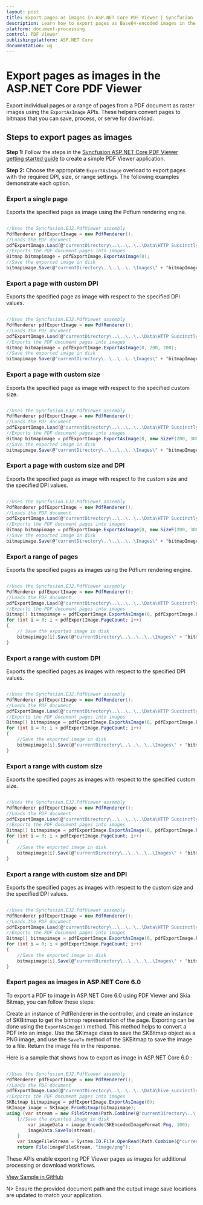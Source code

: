 ```yaml
---
layout: post
title: Export pages as images in ASP.NET Core PDF Viewer | Syncfusion
description: Learn how to export pages as Base64-encoded images in the Syncfusion ASP.NET Core PDF Viewer using the ExportAsImage method family.
platform: document-processing
control: PDF Viewer
publishingplatform: ASP.NET Core
documentation: ug
---
```


# Export pages as images in the ASP.NET Core PDF Viewer

Export individual pages or a range of pages from a PDF document as raster images using the `ExportAsImage` APIs. These helpers convert pages to bitmaps that you can save, process, or serve for download.

## Steps to export pages as images

**Step 1:** Follow the steps in the [Syncfusion ASP.NET Core PDF Viewer getting started guide](https://help.syncfusion.com/document-processing/pdf/pdf-viewer/asp-net-core/getting-started) to create a simple PDF Viewer application.

**Step 2:** Choose the appropriate `ExportAsImage` overload to export pages with the required DPI, size, or range settings. The following examples demonstrate each option.

### Export a single page

Exports the specified page as image using the Pdfium rendering engine.

```cs

//Uses the Syncfusion.EJ2.PdfViewer assembly
PdfRenderer pdfExportImage = new PdfRenderer();
//Loads the PDF document
pdfExportImage.Load(@"currentDirectory\..\..\..\..\Data\HTTP Succinctly.pdf");
//Exports the PDF document pages into images
Bitmap bitmapimage = pdfExportImage.ExportAsImage(0);
//Save the exported image in disk
bitmapimage.Save(@"currentDirectory\..\..\..\..\Images\" + "bitmapImage" + i.ToString() + ".png");

```

### Export a page with custom DPI

Exports the specified page as image with respect to the specified DPI values.

```cs

//Uses the Syncfusion.EJ2.PdfViewer assembly
PdfRenderer pdfExportImage = new PdfRenderer();
//Loads the PDF document
pdfExportImage.Load(@"currentDirectory\..\..\..\..\Data\HTTP Succinctly.pdf");
//Exports the PDF document pages into images
Bitmap bitmapimage = pdfExportImage.ExportAsImage(0, 200, 200);
//Save the exported image in disk
bitmapimage.Save(@"currentDirectory\..\..\..\..\Images\" + "bitmapImage" + i.ToString() + ".png");

```

### Export a page with custom size

Exports the specified page as image with respect to the specified custom size.

```cs

//Uses the Syncfusion.EJ2.PdfViewer assembly
PdfRenderer pdfExportImage = new PdfRenderer();
//Loads the PDF document
pdfExportImage.Load(@"currentDirectory\..\..\..\..\Data\HTTP Succinctly.pdf");
//Exports the PDF document pages into images
Bitmap bitmapimage = pdfExportImage.ExportAsImage(0, new SizeF(200, 300), true);
//Save the exported image in disk
bitmapimage.Save(@"currentDirectory\..\..\..\..\Images\" + "bitmapImage" + i.ToString() + ".png");

```

### Export a page with custom size and DPI

Exports the specified page as image with respect to the custom size and the specified DPI values.

```cs

//Uses the Syncfusion.EJ2.PdfViewer assembly
PdfRenderer pdfExportImage = new PdfRenderer();
//Loads the PDF document
pdfExportImage.Load(@"currentDirectory\..\..\..\..\Data\HTTP Succinctly.pdf");
//Exports the PDF document pages into images
Bitmap bitmapimage = pdfExportImage.ExportAsImage(0, new SizeF(200, 300),200,200, true);
//Save the exported image in disk
bitmapimage.Save(@"currentDirectory\..\..\..\..\Images\" + "bitmapImage" + i.ToString() + ".png");

```

### Export a range of pages

Exports the specified pages as images using the Pdfium rendering engine.

```cs

//Uses the Syncfusion.EJ2.PdfViewer assembly
PdfRenderer pdfExportImage = new PdfRenderer();
//Loads the PDF document
pdfExportImage.Load(@"currentDirectory\..\..\..\..\Data\HTTP Succinctly.pdf");
//Exports the PDF document pages into images
Bitmap[] bitmapimage = pdfExportImage.ExportAsImage(0, pdfExportImage.PageCount-1);
for (int i = 0; i < pdfExportImage.PageCount; i++)
{
    // Save the exported image in disk
    bitmapimage[i].Save(@"currentDirectory\..\..\..\..\Images\" + "bitmapImage" + i.ToString() + ".png");
}

```

### Export a range with custom DPI

Exports the specified pages as images with respect to the specified DPI values.

```cs

//Uses the Syncfusion.EJ2.PdfViewer assembly
PdfRenderer pdfExportImage = new PdfRenderer();
//Loads the PDF document
pdfExportImage.Load(@"currentDirectory\..\..\..\..\Data\HTTP Succinctly.pdf");
//Exports the PDF document pages into images
Bitmap[] bitmapimage = pdfExportImage.ExportAsImage(0, pdfExportImage.PageCount-1, 200, 200);
for (int i = 0; i < pdfExportImage.PageCount; i++)
{
    //Save the exported image in disk
    bitmapimage[i].Save(@"currentDirectory\..\..\..\..\Images\" + "bitmapImage" + i.ToString() + ".png");
}

```

### Export a range with custom size

Exports the specified pages as images with respect to the specified custom size.

```cs

//Uses the Syncfusion.EJ2.PdfViewer assembly
PdfRenderer pdfExportImage = new PdfRenderer();
//Loads the PDF document
pdfExportImage.Load(@"currentDirectory\..\..\..\..\Data\HTTP Succinctly.pdf");
//Exports the PDF document pages into images
Bitmap[] bitmapimage = pdfExportImage.ExportAsImage(0, pdfExportImage.PageCount-1, new SizeF(200, 300), false);
for (int i = 0; i < pdfExportImage.PageCount; i++)
{
    //Save the exported image in disk
    bitmapimage[i].Save(@"currentDirectory\..\..\..\..\Images\" + "bitmapImage" + i.ToString() + ".png");
}

```

### Export a range with custom size and DPI

Exports the specified pages as images with respect to the custom size and the specified DPI values.

```cs

//Uses the Syncfusion.EJ2.PdfViewer assembly
PdfRenderer pdfExportImage = new PdfRenderer();
//Loads the PDF document
pdfExportImage.Load(@"currentDirectory\..\..\..\..\Data\HTTP Succinctly.pdf");
//Exports the PDF document pages into images
Bitmap[] bitmapimage = pdfExportImage.ExportAsImage(0, pdfExportImage.PageCount-1, new SizeF(200, 300),200,200,false);
for (int i = 0; i < pdfExportImage.PageCount; i++)
{
    //Save the exported image in disk
    bitmapimage[i].Save(@"currentDirectory\..\..\..\..\Images\" + "bitmapImage" + i.ToString() + ".png");
}

```

### Export pages as images in ASP.NET Core 6.0

To export a PDF to image in ASP.NET Core 6.0 using PDF Viewer and Skia Bitmap, you can follow these steps:

Create an instance of PdfRenderer in the controller, and create an instance of SKBitmap to get the bitmap representation of the page. Exporting can be done using the `ExportAsImage()` method. This method helps to convert a PDF into an image. Use the SKImage class to save the SKBitmap object as a PNG image, and use the `SaveTo` method of the SKBitmap to save the image to a file. Return the image file in the response.

Here is a sample that shows how to export as image in ASP.NET Core 6.0 :

```cs

//Uses the Syncfusion.EJ2.PdfViewer assembly
PdfRenderer pdfExportImage = new PdfRenderer();
//Loads the PDF document
pdfExportImage.Load(@"currentDirectory\..\..\..\..\Data\hive_succinctly.pdf");
//Exports the PDF document pages into images
SKBitmap bitmapimage = pdfExportImage.ExportAsImage(0);
SKImage image = SKImage.FromBitmap(bitmapimage);
using (var stream = new FileStream(Path.Combine(@"currentDirectory\..\..\..\..\Data\Page1.png"), FileMode.Create))
    {//Save the exported image in disk
        var imageData = image.Encode(SKEncodedImageFormat.Png, 100);
        imageData.SaveTo(stream);
    }
    var imageFileStream = System.IO.File.OpenRead(Path.Combine(@"currentDirectory\..\..\..\..\Data\Page1.png"));
    return File(imageFileStream, "image/png");

```

These APIs enable exporting PDF Viewer pages as images for additional processing or download workflows.

[View Sample in GitHub](https://github.com/SyncfusionExamples/asp-core-pdf-viewer-examples/tree/master/Common/Export%20as%20Image%20in%20ASP.NET%20Core%206.0/ExportImageindotnet6)

N> Ensure the provided document path and the output image save locations are updated to match your application.
